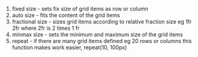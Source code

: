 1. fixed size - sets fix size of grid items as row or column
2. auto size - fits the content of the grid items 
3. fractional size - sizes grid items according to relative fraction size eg 1fr 2fr where 2fr is 2 times 1 fr
4. minmax size - sets the minimum and maximum size of the grid items 
5. repeat - if there are many grid items defined eg 20 rows or columns this function makes work easier, repeat(10, 100px)